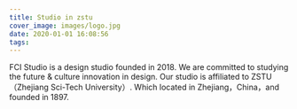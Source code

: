 ```yaml
---
title: Studio in zstu
cover_image: images/logo.jpg
date: 2020-01-01 16:08:56
tags:
---
```

FCI Studio is a design studio founded in 2018. We are committed to studying the future & culture innovation in design. Our studio is affiliated to ZSTU（Zhejiang Sci-Tech University）. Which located in Zhejiang，China，and founded in 1897.




































